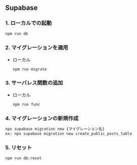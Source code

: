 #

## Supabase
### 1. ローカルでの起動
```bash
npm run db
```

### 2. マイグレーションを適用
- ローカル
  ```bash
  npm run migrate
  ```

### 3. サーバレス関数の追加
- ローカル
  ```bash
  npm run func
  ```

### 4. マイグレーションの新規作成
```bash
npx supabase migration new {マイグレーション名}
ex: npx supabase migration new create_public_posts_table
```

### 5. リセット
```bash
npm run db:reset
```